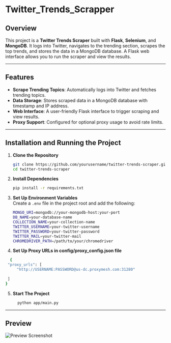 # Twitter_Trends_Scrapper

## Overview
This project is a **Twitter Trends Scraper** built with **Flask**, **Selenium**, and **MongoDB**. It logs into Twitter, navigates to the trending section, scrapes the top trends, and stores the data in a MongoDB database. A Flask web interface allows you to run the scraper and view the results.

---

## Features
- **Scrape Trending Topics**: Automatically logs into Twitter and fetches trending topics.
- **Data Storage**: Stores scraped data in a MongoDB database with timestamp and IP address.
- **Web Interface**: A user-friendly Flask interface to trigger scraping and view results.
- **Proxy Support**: Configured for optional proxy usage to avoid rate limits.

---

## Installation and Running the Project

1. **Clone the Repository**  
   ```bash
   git clone https://github.com/yourusername/twitter-trends-scraper.git
   cd twitter-trends-scraper
   ```
2. **Install Dependencies**
    ```bash
   pip install -r requirements.txt
   ```
3. **Set Up Environment Variables**  
   Create a `.env` file in the project root and add the following:

   ```bash
   MONGO_URI=mongodb://your-mongodb-host:your-port
   DB_NAME=your-database-name
   COLLECTION_NAME=your-collection-name
   TWITTER_USERNAME=your-twitter-username
   TWITTER_PASSWORD=your-twitter-password
   TWITTER_MAIL=your-twitter-mail
   CHROMEDRIVER_PATH=/path/to/your/chromedriver
   ```

4. **Set Up Proxy URLs in config/proxy_config.json file**
 ```bash
   {
  "proxy_urls": [
      "http://USERNAME:PASSWORD@us-dc.proxymesh.com:31280"
      
  ]
}

   ```
5. **Start The Project**
    ```bash
      python app/main.py

   ```

---
## Preview
![Preview Screenshot](./preview.png "Preview of Application")
